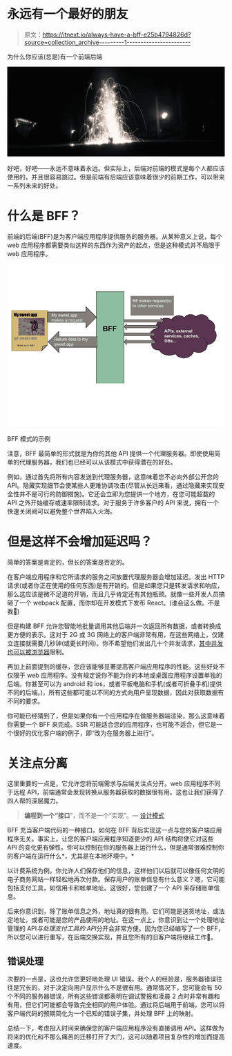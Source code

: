 # 永远有一个最好的朋友

> 原文：<https://itnext.io/always-have-a-bff-e25b4794826d?source=collection_archive---------1----------------------->

为什么你应该(总是)有一个前端后端

![](img/ddca5a0adfdc6f75954e0b8f9ae84f28.png)

好吧，好吧——永远不意味着永远。但实际上，后端对前端的模式是每个人都应该使用的，并且很容易跳过。但是前端有后端应该意味着很少的前期工作，可以带来一系列未来的好处。

# 什么是 BFF？

前端的后端(BFF)是为客户端应用程序提供服务的服务器。从某种意义上说，每个 web 应用程序都需要类似这样的东西作为资产的起点，但是这种模式并不局限于 web 应用程序。

![](img/421838494ac083abcdc9df62a40b4591.png)

BFF 模式的示例

注意，BFF 最简单的形式就是为你的其他 API 提供一个代理服务器。即使使用简单的代理服务器，我们也已经可以从该模式中获得潜在的好处。

例如，通过首先将所有内容发送到代理服务器，这意味着您不必向外部公开您的 API。隐藏实现细节会使某些人更难协调攻击(尽管从长远来看，通过隐藏来实现安全性并不是可行的防御措施)。它还会立即为您提供一个地方，在您可能超载的 API 之外开始缓存或速率限制请求。对于服务于许多客户的 API 来说，拥有一个快速关闭阀可以避免整个世界陷入火海。

# 但是这样不会增加延迟吗？

简单的答案是肯定的，但长的答案是否定的。

在客户端应用程序和它所请求的服务之间放置代理服务器会增加延迟。发出 HTTP 请求(或者你正在使用的任何东西)是有开销的。但是如果您只是转发请求和响应，那么这应该是微不足道的开销，而且几乎肯定还有其他瓶颈。就像一些开发人员搞砸了一个 webpack 配置，而你却在开发模式下发布 React。(谁会这么做。不是我👀)

但是构建 BFF 允许您智能地批量调用其他后端并一次返回所有数据，或者转换成更方便的表示。这对于 2G 或 3G 网络上的客户端非常有用，在这些网络上，仅建立连接就需要几秒钟(或更长时间)。你不希望他们发出几十个并发请求，[其中并发也可以被浏览器](https://stackoverflow.com/questions/985431/max-parallel-http-connections-in-a-browser)限制。

再加上前面提到的缓存，您应该能够显著提高客户端应用程序的性能。这些好处不仅限于 web 应用程序。没有规定说你不能为你的本地或桌面应用程序设置单独的后端。你甚至可以为 android 和 ios，或者平板电脑和手机(或者可折叠手机)提供不同的后端。)，所有这些都可能以不同的方式向用户呈现数据，因此对获取数据有不同的要求。

你可能已经猜到了，但是如果你有一个应用程序在做服务器端渲染，那么这意味着你需要一个 BFF 来完成。SSR 可能适合您的应用程序，也可能不适合，但它是一个很好的优化客户端的例子，即“改为在服务器上进行”。

# 关注点分离

这里重要的一点是，它允许您将前端需求与后端关注点分开。web 应用程序不同于远程 API，前端通常会发现转换从服务器获取的数据很有用。这也让我们获得了四人帮的深层魔力。

> **编程到一个“接口**”，而不是一个“实现”。— [设计模式](https://en.wikipedia.org/wiki/Design_Patterns)

BFF 充当客户端代码的一种接口。如何在 BFF 背后实现这一点与您的客户端应用程序无关。事实上，让您的客户端应用程序知道更少的 API 结构将使它对这些 API 的变化更有弹性。你可以控制在你的服务器上运行什么，但是通常很难控制你的客户端在运行什么*，尤其是在本地环境中。*

以计费系统为例。你允许人们保存他们的信息，这样他们以后就可以像任何文明的电子商务网站一样轻松地再次付款。保存用户的账单信息有什么意义？嗯，它可能包括支付工具，如信用卡和帐单地址。这很好，您创建了一个 API 来存储账单信息。

后来你意识到，除了账单信息之外，地址真的很有用。它们可能是送货地址，或法定地址，或者可能是您的产品使用的地址。在这一点上，你意识到让一个处理地址管理的 API*与处理支付工具的 API*分开会非常方便。因为您已经编写了一个 BFF，所以您可以进行重写，在后端交换实现，并且您所有的旧客户端将继续工作🚀。

## 错误处理

次要的一点是，这也允许您更好地处理 UI 错误。我个人的经验是，服务器错误往往是冗长的，对于决定向用户显示什么不是很有用。通常情况下，您可能会有 50 个不同的服务器错误，所有这些错误都表明在调试警报和凌晨 2 点时非常有趣和有用，但它们可能都会导致完全相同的用户体验。通过将后端用于前端，您可以将客户端代码的预期简化为一个已知的错误子集，并处理 BFF 上的映射。

总结一下，考虑投入时间来确保您的客户端应用程序没有直接调用 API。这样做为将来的优化和不那么痛苦的迁移打开了大门，这可以随着项目复杂性的增加而提高速度。